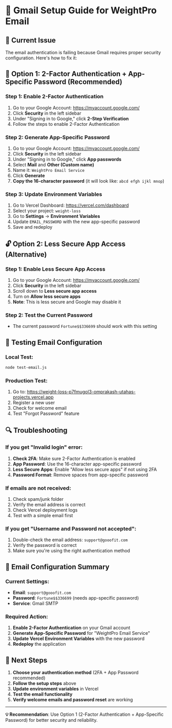 # 🔧 Gmail Setup Guide for WeightPro Email

## 🚨 **Current Issue**
The email authentication is failing because Gmail requires proper security configuration. Here's how to fix it:

## 🔐 **Option 1: 2-Factor Authentication + App-Specific Password (Recommended)**

### **Step 1: Enable 2-Factor Authentication**
1. Go to your Google Account: https://myaccount.google.com/
2. Click **Security** in the left sidebar
3. Under "Signing in to Google," click **2-Step Verification**
4. Follow the steps to enable 2-Factor Authentication

### **Step 2: Generate App-Specific Password**
1. Go to your Google Account: https://myaccount.google.com/
2. Click **Security** in the left sidebar
3. Under "Signing in to Google," click **App passwords**
4. Select **Mail** and **Other (Custom name)**
5. Name it: `WeightPro Email Service`
6. Click **Generate**
7. **Copy the 16-character password** (it will look like: `abcd efgh ijkl mnop`)

### **Step 3: Update Environment Variables**
1. Go to Vercel Dashboard: https://vercel.com/dashboard
2. Select your project: `weight-loss`
3. Go to **Settings** → **Environment Variables**
4. Update `EMAIL_PASSWORD` with the new app-specific password
5. Save and redeploy

## 🔓 **Option 2: Less Secure App Access (Alternative)**

### **Step 1: Enable Less Secure App Access**
1. Go to your Google Account: https://myaccount.google.com/
2. Click **Security** in the left sidebar
3. Scroll down to **Less secure app access**
4. Turn on **Allow less secure apps**
5. **Note**: This is less secure and Google may disable it

### **Step 2: Test the Current Password**
- The current password `Fortune$$336699` should work with this setting

## 🧪 **Testing Email Configuration**

### **Local Test**:
```bash
node test-email.js
```

### **Production Test**:
1. Go to: https://weight-loss-p7fmugol3-omprakash-utahas-projects.vercel.app
2. Register a new user
3. Check for welcome email
4. Test "Forgot Password" feature

## 🔍 **Troubleshooting**

### **If you get "Invalid login" error**:
1. **Check 2FA**: Make sure 2-Factor Authentication is enabled
2. **App Password**: Use the 16-character app-specific password
3. **Less Secure Apps**: Enable "Allow less secure apps" if not using 2FA
4. **Password Format**: Remove spaces from app-specific password

### **If emails are not received**:
1. Check spam/junk folder
2. Verify the email address is correct
3. Check Vercel deployment logs
4. Test with a simple email first

### **If you get "Username and Password not accepted"**:
1. Double-check the email address: `support@gooofit.com`
2. Verify the password is correct
3. Make sure you're using the right authentication method

## 📧 **Email Configuration Summary**

### **Current Settings**:
- **Email**: `support@gooofit.com`
- **Password**: `Fortune$$336699` (needs app-specific password)
- **Service**: Gmail SMTP

### **Required Action**:
1. **Enable 2-Factor Authentication** on your Gmail account
2. **Generate App-Specific Password** for "WeightPro Email Service"
3. **Update Vercel Environment Variables** with the new password
4. **Redeploy** the application

## 🎯 **Next Steps**

1. **Choose your authentication method** (2FA + App Password recommended)
2. **Follow the setup steps** above
3. **Update environment variables** in Vercel
4. **Test the email functionality**
5. **Verify welcome emails and password reset** are working

---

**💡 Recommendation**: Use Option 1 (2-Factor Authentication + App-Specific Password) for better security and reliability. 